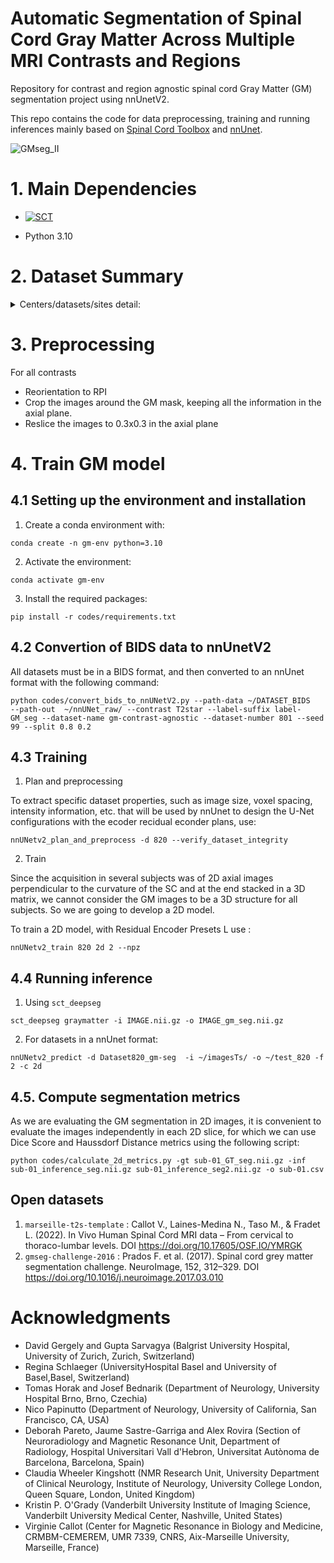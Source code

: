 # Automatic Segmentation of Spinal Cord Gray Matter Across Multiple MRI Contrasts and Regions

Repository for contrast and region agnostic spinal cord Gray Matter (GM) segmentation project using nnUnetV2.

This repo contains the code for data preprocessing, training and running inferences mainly based on [Spinal Cord Toolbox](https://spinalcordtoolbox.com/stable/index.html) and [nnUnet](https://github.com/MIC-DKFZ/nnUNet).


![GMseg_II](https://github.com/user-attachments/assets/e47e745d-4917-4064-9486-9958149e3514)



# 1. Main Dependencies

- [![SCT](https://img.shields.io/badge/SCT-6.5-green)](https://github.com/spinalcordtoolbox/spinalcordtoolbox/releases/tag/6.5)

- Python 3.10

# 2. Dataset Summary

<details>
  <summary> Centers/datasets/sites detail: </summary>
   
**Table 01 :**    Training dataset
| Dataset               | Sequence         |Category         | Region           | In-plane res.    | 
|-------------------------|------------------|----------------|-------------------------|--------------------------|
| [marseille-t2s-template](https://doi.org/10.17605/OSF.IO/YMRGK) | 3T T2starw      | HC               | cervical, torax, lumbar | 0.47x0.47               | 
| [gmseg-challenge-2016](http://niftyweb.cs.ucl.ac.uk/program.php?p=CHALLENGE)   | 3T T2starw        |HC               | cervical           | 0.6×0.6         | 
| inspired               | 3T T2starw         | HC DCM SCI       | cervical             | 0.5×0.5       | 
| lumbar-vanderbilt      | 3T T2starw       | HC               | lumbar                 | 0.3×0.3           | 
| sct-testing-large      | 3T T2starw        | HC MS DCM   | cervical sup. and inf.  (2 runs)  | 0.5×0.5         | 
| sct-testing-large     | 3T MTR     | HC MS DCM   | cervical sup. and inf. (2 runs)  | 0.9×0.9       | 
| dcm-brno               | 3T T1w ax        | HC               | cervical                   | 0.35×0.35             | 
| hc-ucsf-psir           | 3T PSIR ax         | HC               | C3                         | 0.8x0.8                 | 
| marseille-7T-T2star    | 7T T2starw        |  HC MS ALS        | cervical       | 0.18x0.18  0.22x0.22 | 
| marseille-7T-MP2RAGE     | 7T UNIT1   | HC MS ALS AMS    | cervical sup. and inf.  (2 runs)   | 0.3x0.3       |    
| marseille-7T-MP2RAGE     | 7T T1map       | HC MS ALS AMS    | cervical sup. and inf. (2 runs)    | 0.3x0.3           |  
| ms-barcelona-psir      | 3T PSIR ax      | HC MS        | C3                  | 0.78×0.78           | 
| hc-lumbar-zurich      | 3T T2starw       | HC               | lumbar                 | 0.5×0.5           | 
| als-basel-ramira      | 3T rAMIRA       | HC ALS PPS SMA       | cervical and lumbar                 | 0.5×0.5           | 
| umass-ms-ge-pioneer3      | 3T PDw       | HC               | cervical            | 0.37×0.37           | 
| umass-siemens-espree1.5      | 1.5T PDw       | HC               | cervica          | 0.39×0.39           | 
| ms-karolinska-2020      | 3T T2star       | MS               | cervical         | 0.35×0.35           | 
| ms-basel-2020      | 3T T2star       | MS           | cervical          | 0.35×0.35           | 
| levin-stroke      | 3T T2star       | Stroke        | cervical                 | 0.5×0.5           | 
| philadelphia-pediatric   | 3T T2star       | Pediatric       | cervical                 | 0.5×0.5           | 
| vanderbilt-7t-swi      | 7T T2star       | HC MS         | cervical                 | 0.29×0.29      | 
| vanderbilt-7t-swi      | 7T QSM       | HC MS         | cervical                 | 0.29×0.29      | 
| vanderbilt-7t-swi      | 7T SWI       | HC MS         | cervical                 | 0.29×0.29      | 

</details>


# 3. Preprocessing
For all contrasts 
- Reorientation to RPI
- Crop the images around the GM mask, keeping all the information in the axial plane.
- Reslice the images to 0.3x0.3 in the axial plane

# 4. Train GM model
## 4.1 Setting up the environment and installation 
1. Create a conda environment with:
```
conda create -n gm-env python=3.10
```

2. Activate the environment:
```
conda activate gm-env
```
3. Install the required packages:
```
pip install -r codes/requirements.txt
```
## 4.2 Convertion of BIDS data to nnUnetV2 
All datasets must be in a BIDS format, and then converted to an nnUnet format with the following command: 
```
python codes/convert_bids_to_nnUNetV2.py --path-data ~/DATASET_BIDS   --path-out  ~/nnUNet_raw/ --contrast T2star --label-suffix label-GM_seg --dataset-name gm-contrast-agnostic --dataset-number 801 --seed 99 --split 0.8 0.2 
```
## 4.3 Training 
1. Plan and preprocessing

To extract specific dataset properties, such as image size, voxel spacing, intensity information, etc. that will be used by nnUnet to design the U-Net configurations with the ecoder recidual econder plans, use: 
```
nnUNetv2_plan_and_preprocess -d 820 --verify_dataset_integrity
```
2. Train

Since the acquisition in several subjects was of 2D axial images perpendicular to the curvature of the SC and at the end stacked in a 3D matrix, we cannot consider the GM images to be a 3D structure for all subjects. So we are going to develop a 2D model. 

To train a 2D model, with  Residual Encoder Presets L use : 
```
nnUNetv2_train 820 2d 2 --npz 
```


## 4.4 Running inference

1. Using `sct_deepseg` 

```
sct_deepseg graymatter -i IMAGE.nii.gz -o IMAGE_gm_seg.nii.gz 
```

2. For datasets in a nnUnet format:

```
nnUNetv2_predict -d Dataset820_gm-seg  -i ~/imagesTs/ -o ~/test_820 -f  2 -c 2d
```

## 4.5. Compute segmentation metrics
As we are evaluating the GM segmentation in 2D images, it is convenient to evaluate the images independently in each 2D slice, for which we can use Dice Score and Haussdorf Distance metrics using the following script:

```
python codes/calculate_2d_metrics.py -gt sub-01_GT_seg.nii.gz -inf sub-01_inference_seg.nii.gz sub-01_inference_seg2.nii.gz -o sub-01.csv
```


## Open datasets 
1. `marseille-t2s-template` : 
        Callot V., Laines-Medina N., Taso M., & Fradet L. (2022). In Vivo Human Spinal Cord MRI data – From cervical to thoraco-lumbar levels. DOI https://doi.org/10.17605/OSF.IO/YMRGK 
2. `gmseg-challenge-2016` : 
        Prados F. et al. (2017). Spinal cord grey matter segmentation challenge. NeuroImage, 152, 312–329. DOI https://doi.org/10.1016/j.neuroimage.2017.03.010 


# Acknowledgments

- David Gergely and Gupta Sarvagya (Balgrist University Hospital, University of Zurich, Zurich, Switzerland)
- Regina Schlaeger (UniversityHospital Basel and University of Basel,Basel, Switzerland)
- Tomas Horak and Josef Bednarik (Department of Neurology, University Hospital Brno, Brno, Czechia)
- Nico Papinutto (Department of Neurology, University of California, San Francisco, CA, USA)
- Deborah Pareto, Jaume Sastre-Garriga and Alex Rovira (Section of Neuroradiology and Magnetic Resonance Unit, Department of Radiology, Hospital Universitari Vall d'Hebron, Universitat Autònoma de Barcelona, Barcelona, Spain)
- Claudia Wheeler Kingshott (NMR Research Unit, University Department of Clinical Neurology, Institute of Neurology, University College London, Queen Square, London, United Kingdom)
- Kristin P. O'Grady (Vanderbilt University Institute of Imaging Science, Vanderbilt University Medical Center, Nashville, United States)
- Virginie Callot (Center for Magnetic Resonance in Biology and Medicine, CRMBM-CEMEREM, UMR 7339, CNRS, Aix-Marseille University, Marseille, France)
